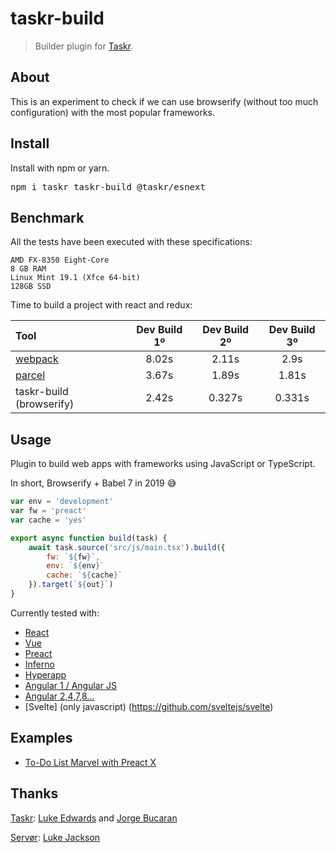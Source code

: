 # taskr-build

> Builder plugin for [Taskr](https://github.com/lukeed/taskr).

## About

This is an experiment to check if we can use browserify (without too much configuration) with the most popular frameworks.

## Install

Install with npm or yarn.

<pre>
npm i taskr taskr-build @taskr/esnext
</pre>

## Benchmark

All the tests have been executed with these specifications:

```
AMD FX-8350 Eight-Core
8 GB RAM
Linux Mint 19.1 (Xfce 64-bit)
128GB SSD
```

Time to build a project with react and redux:

| Tool | Dev Build 1º |	Dev Build 2º | Dev Build 3º |
| :---         |     :---:      |     :---:      |     :---:      |
| [webpack](https://webpack.js.org/) | 8.02s | 2.11s | 2.9s |
| [parcel](https://parceljs.org/) | 3.67s | 1.89s | 1.81s |
| taskr-build (browserify) | 2.42s | 0.327s | 0.331s |


## Usage

Plugin to build web apps with frameworks using JavaScript or TypeScript.

In short, Browserify + Babel 7 in 2019 :sweat_smile:

```js
var env = 'development'
var fw = 'preact'
var cache = 'yes'

export async function build(task) {
    await task.source('src/js/main.tsx').build({
        fw: `${fw}`,
        env: `${env}`
        cache: `${cache}`
    }).target(`${out}`)
}
```

Currently tested with:
- [React](https://github.com/facebook/react)
- [Vue](https://github.com/vuejs/vue)
- [Preact](https://github.com/developit/preact)
- [Inferno](https://github.com/infernojs/inferno)
- [Hyperapp](https://github.com/hyperapp/hyperapp)
- [Angular 1 / Angular JS](https://github.com/angular/angular.js)
- [Angular 2,4,7,8...](https://github.com/angular/angular)
- [Svelte] (only javascript) (https://github.com/sveltejs/svelte)

## Examples

- [To-Do List Marvel with Preact X](https://github.com/ivanheral/To-Do-List-Marvel)

## Thanks

[Taskr](https://github.com/lukeed/taskr):
[Luke Edwards](https://lukeed.com) and 
[Jorge Bucaran](https://github.com/JorgeBucaran)

[Servør](https://github.com/lukejacksonn/servor):
[Luke Jackson](https://github.com/lukejacksonn)
